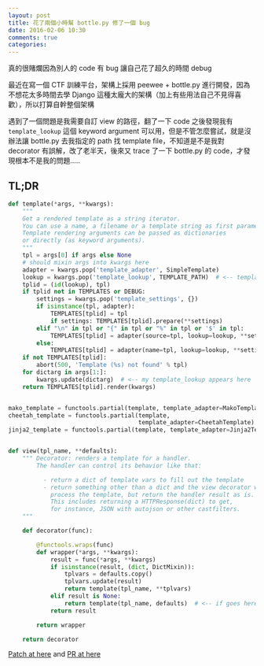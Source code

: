 ```yaml
---
layout: post
title: 花了兩個小時幫 bottle.py 修了一個 bug
date: 2016-02-06 10:30
comments: true
categories:
---
```

真的很賭爛因為別人的 code 有 bug 讓自己花了超久的時間 debug

最近在寫一個 CTF 訓練平台，架構上採用 peewee + bottle.py 進行開發，因為不想花太多時間去學 Django 這種太龐大的架構（加上有些用法自己不見得喜歡），所以打算自幹整個架構

遇到了一個問題是我需要自訂 view 的路徑，翻了一下 code 之後發現我有 `template_lookup` 這個 keyword argument 可以用，但是不管怎麼嘗試，就是沒辦法讓 bottle.py 去我指定的 path 找 template file，不知道是不是我對 decorator 有誤解，改了老半天，後來又 trace 了一下 bottle.py 的 code，才發現根本不是我的問題.....

## TL;DR

``` python
def template(*args, **kwargs):
    """
    Get a rendered template as a string iterator.
    You can use a name, a filename or a template string as first parameter.
    Template rendering arguments can be passed as dictionaries
    or directly (as keyword arguments).
    """
    tpl = args[0] if args else None
    # should mixin args into kwargs here
    adapter = kwargs.pop('template_adapter', SimpleTemplate)
    lookup = kwargs.pop('template_lookup', TEMPLATE_PATH)  # <-- template_lookup reads from here
    tplid = (id(lookup), tpl)
    if tplid not in TEMPLATES or DEBUG:
        settings = kwargs.pop('template_settings', {})
        if isinstance(tpl, adapter):
            TEMPLATES[tplid] = tpl
            if settings: TEMPLATES[tplid].prepare(**settings)
        elif "\n" in tpl or "{" in tpl or "%" in tpl or '$' in tpl:
            TEMPLATES[tplid] = adapter(source=tpl, lookup=lookup, **settings)
        else:
            TEMPLATES[tplid] = adapter(name=tpl, lookup=lookup, **settings)
    if not TEMPLATES[tplid]:
        abort(500, 'Template (%s) not found' % tpl)
    for dictarg in args[1:]:
        kwargs.update(dictarg)  # <-- my template_lookup appears here
    return TEMPLATES[tplid].render(kwargs)


mako_template = functools.partial(template, template_adapter=MakoTemplate)
cheetah_template = functools.partial(template,
                                     template_adapter=CheetahTemplate)
jinja2_template = functools.partial(template, template_adapter=Jinja2Template)


def view(tpl_name, **defaults):
    """ Decorator: renders a template for a handler.
        The handler can control its behavior like that:

          - return a dict of template vars to fill out the template
          - return something other than a dict and the view decorator will not
            process the template, but return the handler result as is.
            This includes returning a HTTPResponse(dict) to get,
            for instance, JSON with autojson or other castfilters.
    """

    def decorator(func):

        @functools.wraps(func)
        def wrapper(*args, **kwargs):
            result = func(*args, **kwargs)
            if isinstance(result, (dict, DictMixin)):
                tplvars = defaults.copy()
                tplvars.update(result)
                return template(tpl_name, **tplvars)
            elif result is None:
                return template(tpl_name, defaults)  # <-- if goes here
            return result

        return wrapper

    return decorator
```

[Patch at here](https://github.com/Inndy/bottle/commit/ba5b4da8afdb09e1d9490e43dbec95002fb4f7fb) and [PR at here](https://github.com/bottlepy/bottle/pull/830)
